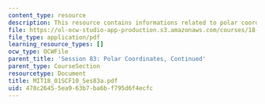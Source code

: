 ```yaml
---
content_type: resource
description: This resource contains informations related to polar coordinates.
file: https://ol-ocw-studio-app-production.s3.amazonaws.com/courses/18-01sc-single-variable-calculus-fall-2010/478c26455ea963b7ba6bf795d6f4ecfc_MIT18_01SCF10_Ses83a.pdf
file_type: application/pdf
learning_resource_types: []
ocw_type: OCWFile
parent_title: 'Session 83: Polar Coordinates, Continued'
parent_type: CourseSection
resourcetype: Document
title: MIT18_01SCF10_Ses83a.pdf
uid: 478c2645-5ea9-63b7-ba6b-f795d6f4ecfc
---
```

